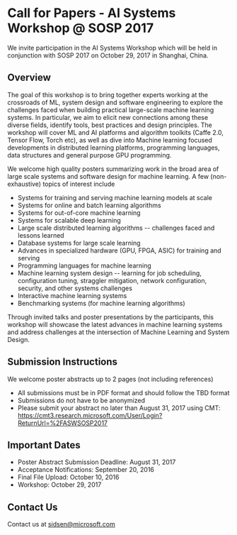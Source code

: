 # Call for Papers - AI Systems Workshop @ SOSP 2017
We invite participation in the AI Systems Workshop which will be held in conjunction with SOSP 2017 on October 29, 2017 in Shanghai, China.
## Overview
 
The goal of this workshop is to bring together experts working at the crossroads of ML, system design and software engineering to explore the challenges faced when building practical large-scale machine learning systems. In particular, we aim to elicit new connections among these diverse fields, identify tools, best practices and design principles. The workshop will cover ML and AI platforms and algorithm toolkits (Caffe 2.0, Tensor Flow, Torch etc), as well as dive into Machine learning focused developments in distributed learning platforms, programming languages, data structures and general purpose GPU programming.
 
We welcome high quality posters summarizing work in the broad area of large scale systems and software design for machine learning.   A few (non-exhaustive) topics of interest include
* Systems for training and serving machine learning models at scale
* Systems for online and batch learning algorithms
* Systems for out-of-core machine learning
* Systems for scalable deep learning
* Large scale distributed learning algorithms -- challenges faced and lessons learned
* Database systems for large scale learning
* Advances in specialized hardware (GPU, FPGA, ASIC) for training and serving
* Programming languages for machine learning
* Machine learning system design -- learning for job scheduling, configuration tuning, straggler mitigation, network configuration, security, and other systems challenges
* Interactive machine learning systems
* Benchmarking systems (for machine learning algorithms)
 
Through invited talks and poster presentations by the participants, this workshop will showcase the latest advances in machine learning systems and address challenges at the intersection of Machine Learning and System Design.
## Submission Instructions
We welcome poster abstracts up to 2 pages (not including references)
* All submissions must be in PDF format and should follow the TBD format
* Submissions do not have to be anonymized
* Please submit your abstract no later than August 31, 2017 using CMT: <https://cmt3.research.microsoft.com/User/Login?ReturnUrl=%2FASWSOSP2017>
## Important Dates
* Poster Abstract Submission Deadline: August 31, 2017
* Acceptance Notifications: September 20, 2016
* Final File Upload: October 10, 2016
* Workshop: October 29, 2017
## Contact Us
Contact us at sidsen@microsoft.com
